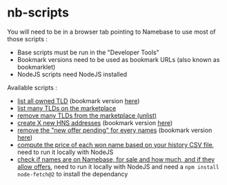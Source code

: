 # nb-scripts

You will need to be in a browser tab pointing to Namebase to use most of those scripts :
- Base scripts must be run in the "Developer Tools"
- Bookmark versions need to be used as bookmark URLs (also known as bookmarklet)
- NodeJS scripts need NodeJS installed

Available scripts :
- [list all owned TLD](./list-tlds.js) (bookmark version [here](./list-tlds-fav.js))
- [list many TLDs on the marketplace](./bulk-market-listing.js)
- [remove many TLDs from the marketplace (unlist)](./bulk-market-unlisting.js)
- [create X new HNS addresses](./create-HNS-addresses.js) (bookmark version [here](./create-HNS-addresses-fav.js))
- [remove the "new offer pending" for every names](./view-all-offers.js) (bookmark version [here](./view-all-offers-fav.js))
- [compute the price of each won name based on your history CSV file](./name-auction-prices.js), need to run it locally with NodeJS
- [check if names are on Namebase, for sale and how much, and if they allow offers](./name-state-on-NB.js), need to run it locally with NodeJS and need a ```npm install node-fetch@2``` to install the dependancy